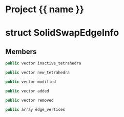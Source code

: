 <script setup>
import {useRoute} from 'vitepress'
const {path} = useRoute()
const tokens = path.split('/')
const words = tokens[2].split('-');
for (let i = 0; i < words.length; i++) {
    words[i] = words[i].charAt(0).toUpperCase() + words[i].slice(1);
    words[i] = words[i].replace('geode', 'Geode')
}
const name = words.join('-');
</script>
# Project {{ name }}

# struct SolidSwapEdgeInfo


## Members

```cpp
public vector inactive_tetrahedra

```

```cpp
public vector new_tetrahedra

```

```cpp
public vector modified

```

```cpp
public vector added

```

```cpp
public vector removed

```

```cpp
public array edge_vertices

```



